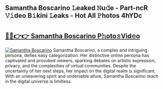 ## Samantha Boscarino 𝙻eaked 𝙽u𝚍e - Part-ncR 𝚅𝚒deo B𝚒kini 𝙻eaks - Hot All 𝙿hotos 4hYDc

# <h2><a href="http://ld2ayu2.urlbe.top/?page=Samantha+Boscarino">🔗🔗👉👉 Samantha Boscarino P𝚑oto𝚜Vid𝚎o</a></h2>

[![Samantha Boscarino](https://i.imgur.com/eBuTRDB.gif)](http://ld2ayu2.urlbe.top/?page=Samantha+Boscarino)
Samantha Boscarino, a complex and intriguing persona, defies easy categorization. Her distinctive online persona has captivated and provoked viewers, sparking debates on artistic expression, privacy, and the complexities of virtual communities. Despite the uncertainty of her next steps, her impact on the digital realm is significant. With an unwavering spirit and undeniable allure, Samantha Boscarino reach in the digital universe is limitless.
